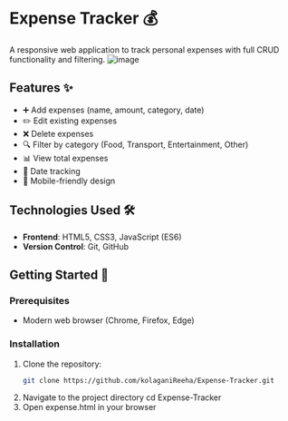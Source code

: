 # Expense Tracker 💰
A responsive web application to track personal expenses with full CRUD functionality and filtering.
![image](https://github.com/user-attachments/assets/ed382db9-d233-4127-a166-08116ba8f24d)

## Features ✨
- ➕ Add expenses (name, amount, category, date)
- ✏️ Edit existing expenses
- ❌ Delete expenses
- 🔍 Filter by category (Food, Transport, Entertainment, Other)
- 📊 View total expenses
- 📅 Date tracking
- 📱 Mobile-friendly design

## Technologies Used 🛠️
- **Frontend**: HTML5, CSS3, JavaScript (ES6)
- **Version Control**: Git, GitHub

## Getting Started 🚀
### Prerequisites
- Modern web browser (Chrome, Firefox, Edge)

### Installation
1. Clone the repository:
   ```bash
   git clone https://github.com/kolaganiReeha/Expense-Tracker.git
2. Navigate to the project directory
   cd Expense-Tracker
3. Open expense.html in your browser
